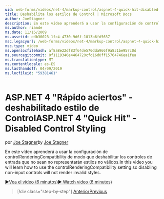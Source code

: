 ```yaml
---
uid: web-forms/videos/net-4/markup-control/aspnet-4-quick-hit-disabled-control-styling
title: Deshabilita los estilos de Control | Microsoft Docs
author: JoeStagner
description: En este vídeo aprenderá a usar la configuración de controlRenderingCompatibility de modo que deshabilitar los controles de entrada que no sean no representarán estilos no válidos.
ms.author: riande
ms.date: 11/16/2009
ms.assetid: edb30028-1fc4-4730-9d6f-1013b6fd5637
msc.legacyurl: /web-forms/videos/net-4/markup-control/aspnet-4-quick-hit-disabled-control-styling
msc.type: video
ms.openlocfilehash: af8a8e22df83f64de570dda966f9a831be957c0d
ms.sourcegitcommit: 0f1119340e4464720cfd16d0ff15764746ea1fea
ms.translationtype: MT
ms.contentlocale: es-ES
ms.lasthandoff: 04/09/2019
ms.locfileid: "59381461"
---
```

# <a name="aspnet-4-quick-hit---disabled-control-styling"></a><span data-ttu-id="feaf9-103">ASP.NET 4 "Rápido aciertos" - deshabilitado estilo de Control</span><span class="sxs-lookup"><span data-stu-id="feaf9-103">ASP.NET 4 "Quick Hit" - Disabled Control Styling</span></span>

<span data-ttu-id="feaf9-104">por [Joe Stagner](https://github.com/JoeStagner)</span><span class="sxs-lookup"><span data-stu-id="feaf9-104">by [Joe Stagner](https://github.com/JoeStagner)</span></span>

<span data-ttu-id="feaf9-105">En este vídeo aprenderá a usar la configuración de controlRenderingCompatibility de modo que deshabilitar los controles de entrada que no sean no representarán estilos no válidos.</span><span class="sxs-lookup"><span data-stu-id="feaf9-105">In this video you will learn how to use the controlRenderingCompatibility setting so disabling non-input controls will not render invalid styles.</span></span> 

[<span data-ttu-id="feaf9-106">&#9654;Vea el vídeo (6 minutos)</span><span class="sxs-lookup"><span data-stu-id="feaf9-106">&#9654; Watch video (6 minutes)</span></span>](https://channel9.msdn.com/Blogs/ASP-NET-Site-Videos/aspnet-4-quick-hit-disabled-control-styling)

> [!div class="step-by-step"]
> [<span data-ttu-id="feaf9-107">Anterior</span><span class="sxs-lookup"><span data-stu-id="feaf9-107">Previous</span></span>](aspnet-4-quick-hit-hidden-field-divs.md)
